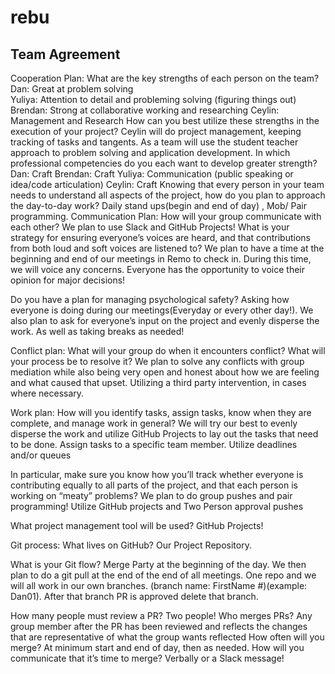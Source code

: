 # rebu

## Team Agreement


Cooperation Plan: 
What are the key strengths of each person on the team?
Dan: Great at problem solving  
Yuliya: Attention to detail and probleming solving (figuring things out)
Brendan: Strong at collaborative working and researching
Ceylin: Management and Research 
How can you best utilize these strengths in the execution of your project?
Ceylin will do project management, keeping tracking of tasks and tangents. 
As a team will use the student teacher approach to problem solving and application development.
In which professional competencies do you each want to develop greater strength?
Dan: Craft
Brendan: Craft
Yuliya: Communication (public speaking or idea/code articulation) 
Ceylin: Craft
Knowing that every person in your team needs to understand all aspects of the project, how do you plan to approach the day-to-day work?
Daily stand ups(begin and end of day) , Mob/ Pair programming.
Communication Plan:
How will your group communicate with each other? We plan to use Slack and GitHub Projects!
What is your strategy for ensuring everyone’s voices are heard, and that contributions from both loud and soft voices are listened to?  We plan to have a time at the beginning and end of our meetings in Remo to check in. During this time, we will voice any concerns. Everyone has the opportunity to voice their opinion for major decisions!

Do you have a plan for managing psychological safety? Asking how everyone is doing during our meetings(Everyday or every other day!). We also plan to ask for everyone’s input on the project and evenly disperse the work. As well as taking breaks as needed!

Conflict plan: 
 What will your group do when it encounters conflict? What will your process be to resolve it? We plan to solve any conflicts with group mediation while also being very open and honest about how we are feeling and what caused that upset. 
Utilizing a third party intervention, in cases where necessary.

Work plan: 
How will you identify tasks, assign tasks, know when they are complete, and manage work in general?  We will try our best to evenly disperse the work and utilize GitHub Projects to lay out the tasks that need to be done.
Assign tasks to a specific team member.
Utilize deadlines and/or queues


In particular, make sure you know how you’ll track whether everyone is contributing equally to all parts of the project, and that each person is working on “meaty” problems? We plan to do group pushes and pair programming!
Utilize GitHub projects and Two Person approval pushes

 What project management tool will be used? GitHub Projects!

Git process: 
What lives on GitHub? Our Project Repository.

 What is your Git flow? Merge Party at the beginning of the day.
 We then plan to do a git pull at the end of the end of all meetings. 
One repo and we will all work in our own branches. (branch name: FirstName #)(example: Dan01). 
After that branch PR is approved delete that branch. 

 How many people must review a PR? Two people!
Who merges PRs? Any group member after the PR has been reviewed and reflects the changes that are representative of what the group wants reflected
 How often will you merge? At minimum start and end of day, then as needed. 
 How will you communicate that it’s time to merge? Verbally or a Slack message!


